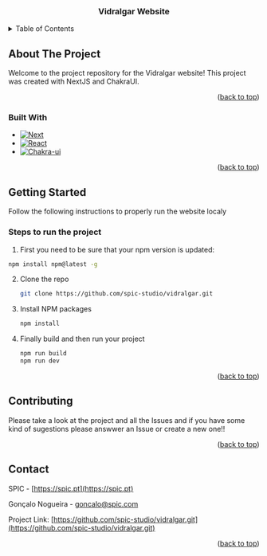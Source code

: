 <a name="readme-top"></a>

<br />
<div align="center">
  <h3 align="center">Vidralgar Website</h3>
</div>

<!-- TABLE OF CONTENTS -->
<details>
  <summary>Table of Contents</summary>
  <ol>
    <li>
      <a href="#about-the-project">About The Project</a>
      <ul>
        <li><a href="#built-with">Built With</a></li>
      </ul>
    </li>
    <li>
      <a href="#getting-started">Getting Started</a>
    </li>
    <li><a href="#contributing">Contributing</a></li>
    <li><a href="#contact">Contact</a></li>
  </ol>
</details>



<!-- ABOUT THE PROJECT -->
## About The Project

Welcome to the project repository for the Vidralgar website!
This project was created with NextJS and ChakraUI.

<p align="right">(<a href="#readme-top">back to top</a>)</p>

### Built With

* [![Next][Next.js]][Next-url]
* [![React][React.js]][React-url]
* [![Chakra-ui][Chakra-ui.com]][Chakra-ui-url]

<p align="right">(<a href="#readme-top">back to top</a>)</p>

<!-- GETTING STARTED -->
## Getting Started

Follow the following instructions to properly run the website localy

### Steps to run the project

1. First you need to be sure that your npm version is updated:
  ```sh
  npm install npm@latest -g
  ```
2. Clone the repo
   ```sh
   git clone https://github.com/spic-studio/vidralgar.git
   ```
3. Install NPM packages
   ```sh
   npm install
   ```
4. Finally build and then run your project
   ```js
   npm run build
   npm run dev
   ```

<p align="right">(<a href="#readme-top">back to top</a>)</p>

<!-- CONTRIBUTING -->
## Contributing

Please take a look at the project and all the Issues and if you have some kind of sugestions please answwer an Issue or create a new one!!

<p align="right">(<a href="#readme-top">back to top</a>)</p>


<!-- CONTACT -->
## Contact

SPIC - [https://spic.pt](https://spic.pt)

Gonçalo Nogueira - goncalo@spic.com

Project Link: [https://github.com/spic-studio/vidralgar.git](https://github.com/spic-studio/vidralgar.git)

<p align="right">(<a href="#readme-top">back to top</a>)</p>

[Next.js]: https://img.shields.io/badge/next.js-000000?style=for-the-badge&logo=nextdotjs&logoColor=white
[Next-url]: https://nextjs.org/
[React.js]: https://img.shields.io/badge/React-20232A?style=for-the-badge&logo=react&logoColor=61DAFB
[React-url]: https://reactjs.org/
[Chakra-ui.com]: https://shields.io/badge/chakra--ui-black?logo=chakraui&style=for-the-badge%22
[Chakra-ui-url]: https://chakra-ui.com/
